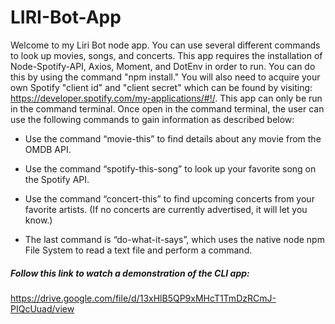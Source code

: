 # LIRI-Bot-App

Welcome to my Liri Bot node app. You can use several different commands to look up movies, songs, and concerts. This app requires the installation of Node-Spotify-API, Axios, Moment, and DotEnv in order to run. You can do this by using the command "npm install." You will also need to acquire your own Spotify "client id" and "client secret" which can be found by visiting: https://developer.spotify.com/my-applications/#!/. This app can only be run in the command terminal. Once open in the command terminal, the user can use the following commands to gain information as described below:

* Use the command “movie-this” to find details about any movie from the OMDB API.

* Use the command “spotify-this-song” to look up your favorite song on the Spotify API.

* Use the command “concert-this” to find upcoming concerts from your favorite artists. 
  (If no concerts are currently advertised, it will let you know.)

* The last command is “do-what-it-says”, which uses the native node npm File System to read a text file and perform a command.

##### Follow this link to watch a demonstration of the CLI app:
https://drive.google.com/file/d/13xHlB5QP9xMHcT1TmDzRCmJ-PIQcUuad/view
